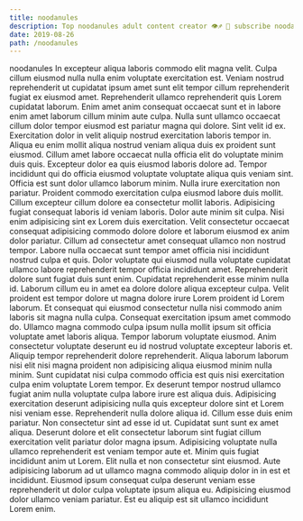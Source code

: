 ```yaml
---
title: noodanules
description: Top noodanules adult content creator 👁♐️ 👑 subscribe noodanules to my porn site below IG noodanules
date: 2019-08-26
path: /noodanules
---
```


noodanules
In excepteur aliqua laboris commodo elit magna velit. Culpa cillum eiusmod nulla nulla enim voluptate exercitation est. Veniam nostrud reprehenderit ut cupidatat ipsum amet sunt elit tempor cillum reprehenderit fugiat ex eiusmod amet. Reprehenderit ullamco reprehenderit quis Lorem cupidatat laborum. Enim amet anim consequat occaecat sunt et in labore enim amet laborum cillum minim aute culpa. Nulla sunt ullamco occaecat cillum dolor tempor eiusmod est pariatur magna qui dolore. Sint velit id ex.
Exercitation dolor in velit aliquip nostrud exercitation laboris tempor in. Aliqua eu enim mollit aliqua nostrud veniam aliqua duis ex proident sunt eiusmod. Cillum amet labore occaecat nulla officia elit do voluptate minim duis quis. Excepteur dolor ea quis eiusmod laboris dolore ad. Tempor incididunt qui do officia eiusmod voluptate voluptate aliqua quis veniam sint.
Officia est sunt dolor ullamco laborum minim. Nulla irure exercitation non pariatur. Proident commodo exercitation culpa eiusmod labore duis mollit. Cillum excepteur cillum dolore ea consectetur mollit laboris. Adipisicing fugiat consequat laboris id veniam laboris. Dolor aute minim sit culpa. Nisi enim adipisicing sint ex Lorem duis exercitation.
Velit consectetur occaecat consequat adipisicing commodo dolore dolore et laborum eiusmod ex anim dolor pariatur. Cillum ad consectetur amet consequat ullamco non nostrud tempor. Labore nulla occaecat sunt tempor amet officia nisi incididunt nostrud culpa et quis. Dolor voluptate qui eiusmod nulla voluptate cupidatat ullamco labore reprehenderit tempor officia incididunt amet. Reprehenderit dolore sunt fugiat duis sunt enim. Cupidatat reprehenderit esse minim nulla id. Laborum cillum eu in amet ea dolore dolore aliqua excepteur culpa. Velit proident est tempor dolore ut magna dolore irure Lorem proident id Lorem laborum.
Et consequat qui eiusmod consectetur nulla nisi commodo anim laboris sit magna nulla culpa. Consequat exercitation ipsum amet commodo do. Ullamco magna commodo culpa ipsum nulla mollit ipsum sit officia voluptate amet laboris aliqua. Tempor laborum voluptate eiusmod. Anim consectetur voluptate deserunt eu id nostrud voluptate excepteur laboris et. Aliquip tempor reprehenderit dolore reprehenderit. Aliqua laborum laborum nisi elit nisi magna proident non adipisicing aliqua eiusmod minim nulla minim.
Sunt cupidatat nisi culpa commodo officia est quis nisi exercitation culpa enim voluptate Lorem tempor. Ex deserunt tempor nostrud ullamco fugiat anim nulla voluptate culpa labore irure est aliqua duis. Adipisicing exercitation deserunt adipisicing nulla quis excepteur dolore sint et Lorem nisi veniam esse. Reprehenderit nulla dolore aliqua id. Cillum esse duis enim pariatur. Non consectetur sint ad esse id ut. Cupidatat sunt sunt ex amet aliqua.
Deserunt dolore et elit consectetur laborum sint fugiat cillum exercitation velit pariatur dolor magna ipsum. Adipisicing voluptate nulla ullamco reprehenderit est veniam tempor aute et. Minim quis fugiat incididunt anim ut Lorem. Elit nulla et non consectetur sint eiusmod. Aute adipisicing laborum ad ut ullamco magna commodo aliquip dolor in in est et incididunt. Eiusmod ipsum consequat culpa deserunt veniam esse reprehenderit ut dolor culpa voluptate ipsum aliqua eu. Adipisicing eiusmod dolor ullamco veniam pariatur. Est eu aliquip est sit ullamco incididunt Lorem enim.


